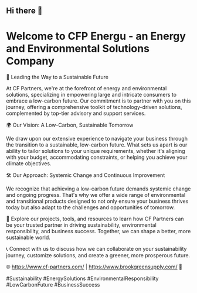## Hi there 👋

# Welcome to CFP Energu - an Energy and Environmental Solutions Company

🌿 Leading the Way to a Sustainable Future

At CF Partners, we're at the forefront of energy and environmental solutions, specializing in empowering large and intricate consumers to embrace a low-carbon future. Our commitment is to partner with you on this journey, offering a comprehensive toolkit of technology-driven solutions, complemented by top-tier advisory and support services.

🌍 Our Vision: A Low-Carbon, Sustainable Tomorrow

We draw upon our extensive experience to navigate your business through the transition to a sustainable, low-carbon future. What sets us apart is our ability to tailor solutions to your unique requirements, whether it's aligning with your budget, accommodating constraints, or helping you achieve your climate objectives.

🛠️ Our Approach: Systemic Change and Continuous Improvement

We recognize that achieving a low-carbon future demands systemic change and ongoing progress. That's why we offer a wide range of environmental and transitional products designed to not only ensure your business thrives today but also adapt to the challenges and opportunities of tomorrow.

📜 Explore our projects, tools, and resources to learn how CF Partners can be your trusted partner in driving sustainability, environmental responsibility, and business success. Together, we can shape a better, more sustainable world.

📞 Connect with us to discuss how we can collaborate on your sustainability journey, customize solutions, and create a greener, more prosperous future.

🌐 https://www.cf-partners.com/ | https://www.brookgreensupply.com/ 🔌

#Sustainability #EnergySolutions #EnvironmentalResponsibility #LowCarbonFuture #BusinessSuccess
